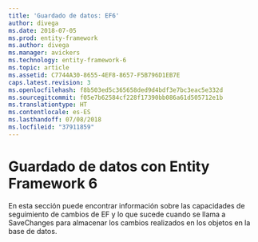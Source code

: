 ```yaml
---
title: 'Guardado de datos: EF6'
author: divega
ms.date: 2018-07-05
ms.prod: entity-framework
ms.author: divega
ms.manager: avickers
ms.technology: entity-framework-6
ms.topic: article
ms.assetid: C7744A30-8655-4EF8-8657-F5B796D1EB7E
caps.latest.revision: 3
ms.openlocfilehash: f8b503ed5c365658ded9d4bdf3e7bc3eac5e332d
ms.sourcegitcommit: f05e7b62584cf228f17390bb086a61d505712e1b
ms.translationtype: HT
ms.contentlocale: es-ES
ms.lasthandoff: 07/08/2018
ms.locfileid: "37911859"
---
```

# <a name="saving-data-with-entity-framework-6"></a>Guardado de datos con Entity Framework 6

En esta sección puede encontrar información sobre las capacidades de seguimiento de cambios de EF y lo que sucede cuando se llama a SaveChanges para almacenar los cambios realizados en los objetos en la base de datos.
